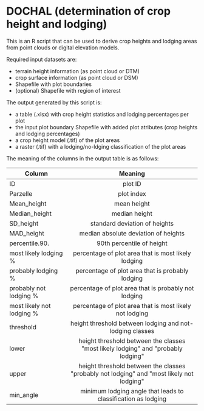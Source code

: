 # DOCHAL (determination of crop height and lodging)

This is an R script that can be used to derive crop heights and lodging areas from point clouds or digital elevation models.

Required input datasets are:
* terrain height information (as point cloud or DTM)
* crop surface information (as point cloud or DSM)
* Shapefile with plot boundaries
* (optional) Shapefile with region of interest 

The output generated by this script is:
* a table (.xlsx) with crop height statistics and lodging percentages per plot
* the input plot boundary Shapefile with added plot atributes (crop heights and lodging percentages)
* a crop height model (.tif) of the plot areas
* a raster (.tif) with a lodging/no-ldging classification of the plot areas


The meaning of the columns in the output table is as follows:

| Column        | Meaning           | 
| ------------- |:-------------:| 
| ID            | plot ID        | 
| Parzelle      | plot index    |  
| Mean_height   | mean height      |   
| Median_height | median height |
| SD_height     | standard deviation of heights |
| MAD_height    | median absolute deviation of heights |
| percentile.90. | 90th percentile of height |
| most likely lodging % | percentage of plot area that is most likely lodging |
| probably lodging % | percentage of plot area that is probably lodging |
| probably not lodging % | percentage of plot area that is probably not lodging |
| most likely not lodging % | percentage of plot area that is most likely not lodging |
| threshold | height threshold between lodging and not-lodging classes|
| lower | height threshold between the classes "most likely lodging" and "probably lodging"|
| upper | height threshold between the classes "probably not lodging" and "most likely not lodging"|
| min_angle | minimum lodging angle that leads to classification as lodging|
